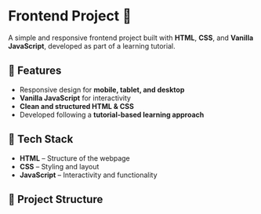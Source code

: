 # Frontend Project 🚀

A simple and responsive frontend project built with **HTML**, **CSS**, and **Vanilla JavaScript**, developed as part of a learning tutorial.

## 🌟 Features
- Responsive design for **mobile, tablet, and desktop**
- **Vanilla JavaScript** for interactivity
- **Clean and structured HTML & CSS**
- Developed following a **tutorial-based learning approach**

## 🔧 Tech Stack
- **HTML** – Structure of the webpage
- **CSS** – Styling and layout
- **JavaScript** – Interactivity and functionality

## 📂 Project Structure
